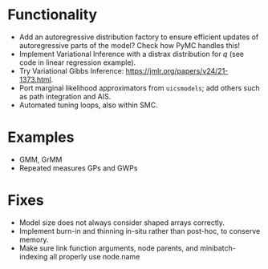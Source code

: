 
# Functionality

- Add an autoregressive distribution factory to ensure efficient updates of autoregressive parts of the model? Check how PyMC handles this!
- Implement Variational Inference with a distrax distribution for $q$ (see code in linear regression example).
- Try Variational Gibbs Inference: https://jmlr.org/papers/v24/21-1373.html.
- Port marginal likelihood approximators from `uicsmodels`; add others such as path integration and AIS.
- Automated tuning loops, also within SMC.

# Examples

- GMM, GrMM
- Repeated measures GPs and GWPs

# Fixes

- Model size does not always consider shaped arrays correctly.
- Implement burn-in and thinning in-situ rather than post-hoc, to conserve memory.
- Make sure link function arguments, node parents, and minibatch-indexing all properly use node.name